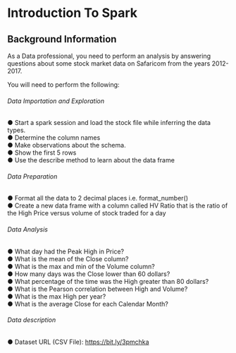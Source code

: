 # Introduction To Spark

## Background Information
As a Data professional, you need to perform an analysis by answering questions about
some stock market data on Safaricom from the years 2012-2017.<br />

You will need to perform the following:<br />
###### Data Importation and Exploration<br />
● Start a spark session and load the stock file while inferring the data types.<br />
● Determine the column names<br />
● Make observations about the schema.<br />
● Show the first 5 rows<br />
● Use the describe method to learn about the data frame<br />
###### Data Preparation<br />
● Format all the data to 2 decimal places i.e. format_number()<br />
● Create a new data frame with a column called HV Ratio that is the ratio of the
High Price versus volume of stock traded for a day<br />
###### Data Analysis<br />
● What day had the Peak High in Price?<br />
● What is the mean of the Close column?<br />
● What is the max and min of the Volume column?<br />
● How many days was the Close lower than 60 dollars?<br />
● What percentage of the time was the High greater than 80 dollars?<br />
● What is the Pearson correlation between High and Volume?<br />
● What is the max High per year?<br />
● What is the average Close for each Calendar Month?<br />

###### Data description<br />
● Dataset URL (CSV File): https://bit.ly/3pmchka
